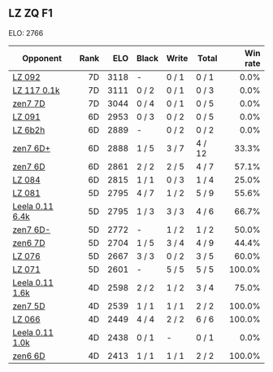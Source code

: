 ## LZ ZQ F1 ##

ELO: 2766

Opponent | Rank | ELO | Black | Write | Total | Win rate
---------|-----:|----:|-------|-------|-------|-------:
[LZ 092](LZ%20092.md) | 7D | 3118 | - | 0 / 1 | 0 / 1 | 0.0%
[LZ 117 0.1k](LZ%20117%200.1k.md) | 7D | 3111 | 0 / 2 | 0 / 1 | 0 / 3 | 0.0%
[zen7 7D](zen7%207D.md) | 7D | 3044 | 0 / 4 | 0 / 1 | 0 / 5 | 0.0%
[LZ 091](LZ%20091.md) | 6D | 2953 | 0 / 3 | 0 / 2 | 0 / 5 | 0.0%
[LZ 6b2h](LZ%206b2h.md) | 6D | 2889 | - | 0 / 2 | 0 / 2 | 0.0%
[zen7 6D+](zen7%206D+.md) | 6D | 2888 | 1 / 5 | 3 / 7 | 4 / 12 | 33.3%
[zen7 6D](zen7%206D.md) | 6D | 2861 | 2 / 2 | 2 / 5 | 4 / 7 | 57.1%
[LZ 084](LZ%20084.md) | 6D | 2815 | 1 / 1 | 0 / 3 | 1 / 4 | 25.0%
[LZ 081](LZ%20081.md) | 5D | 2795 | 4 / 7 | 1 / 2 | 5 / 9 | 55.6%
[Leela 0.11 6.4k](Leela%200.11%206.4k.md) | 5D | 2795 | 1 / 3 | 3 / 3 | 4 / 6 | 66.7%
[zen7 6D-](zen7%206D-.md) | 5D | 2772 | - | 1 / 2 | 1 / 2 | 50.0%
[zen6 7D](zen6%207D.md) | 5D | 2704 | 1 / 5 | 3 / 4 | 4 / 9 | 44.4%
[LZ 076](LZ%20076.md) | 5D | 2667 | 3 / 3 | 0 / 2 | 3 / 5 | 60.0%
[LZ 071](LZ%20071.md) | 5D | 2601 | - | 5 / 5 | 5 / 5 | 100.0%
[Leela 0.11 1.6k](Leela%200.11%201.6k.md) | 4D | 2598 | 2 / 2 | 1 / 2 | 3 / 4 | 75.0%
[zen7 5D](zen7%205D.md) | 4D | 2539 | 1 / 1 | 1 / 1 | 2 / 2 | 100.0%
[LZ 066](LZ%20066.md) | 4D | 2449 | 4 / 4 | 2 / 2 | 6 / 6 | 100.0%
[Leela 0.11 1.0k](Leela%200.11%201.0k.md) | 4D | 2438 | 0 / 1 | - | 0 / 1 | 0.0%
[zen6 6D](zen6%206D.md) | 4D | 2413 | 1 / 1 | 1 / 1 | 2 / 2 | 100.0%

